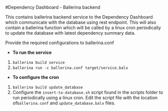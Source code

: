 #Dependency Dashboard - Ballerina backend

This contains ballerina backend service to the Dependency Dashboard which communicate with the database
using rest endpoint. This will also contain a ballerina function which will be called by a linux cron
periodically to update the database with latest dependency summary data. 


Provide the required configurations to ballerina.conf
 
 * **To run the service**
 
 1. `ballerina build service`
 2. `ballerina run -c ballerina.conf target/service.balx`
 
 * **To configure the cron**
 
 1. `ballerina build update_database`
 2.  Configure the `insert-to-database.sh` script found in the scripts folder to run
periodically using a linux cron. Edit the script file with the location of`ballerina.conf` and
`update_database.balx` files.